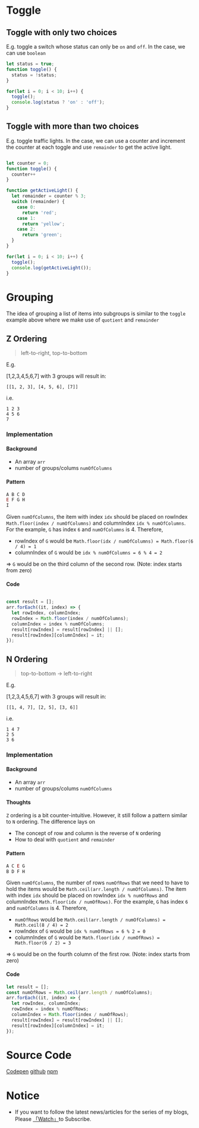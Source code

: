 # Toggle

## Toggle with only two choices

E.g. toggle a switch whose status can only be `on` and `off`. In the case, we can use `boolean`

```javascript
let status = true;
function toggle() {
  status = !status;
}

for(let i = 0; i < 10; i++) {
  toggle();
  console.log(status ? 'on' : 'off');
}
```


## Toggle with more than two choices

E.g. toggle traffic lights. In the case, we can use a counter and increment the counter at each toggle and use `remainder` to get the active light.

```javascript

let counter = 0;
function toggle() {
  counter++
}

function getActiveLight() {
  let remainder = counter % 3;
  switch (remainder) {
    case 0:
      return 'red';
    case 1:
      return 'yellow';
    case 2:
      return 'green';
  }
}

for(let i = 0; i < 10; i++) {
  toggle();
  console.log(getActiveLight());
}
```


# Grouping

The idea of grouping a list of items into subgroups is similar to the `toggle` example above where we make use of `quotient` and `remainder`

## Z Ordering

> left-to-right, top-to-bottom

E.g. 

[1,2,3,4,5,6,7] with 3 groups will result in:

```
[[1, 2, 3], [4, 5, 6], [7]]
```

i.e.

```
1 2 3
4 5 6
7
```

### Implementation

#### Background

* An array `arr`
* number of groups/colums `numOfColumns`

#### Pattern

```javascript
A B C D
E F G H
I
```

Given `numOfColumns`, the item with index `idx` should be placed on rowIndex `Math.floor(index / numOfColumns)` and columnIndex `idx % numOfColumns`. For the example, `G` has index `6` and `numOfColumns` is 4.  Therefore, 

* rowIndex of `G` would be `Math.floor(idx / numOfColumns) = Math.floor(6 / 4) = 1 `
* columnIndex of `G` would be `idx % numOfColumns = 6 % 4 = 2`

=> `G` would be on the third column of the second row. (Note: index starts from zero)


#### Code 

```javascript

const result = [];
arr.forEach((it, index) => {
  let rowIndex, columnIndex;
  rowIndex = Math.floor(index / numOfColumns);
  columnIndex = index % numOfColumns;
  result[rowIndex] = result[rowIndex] || [];
  result[rowIndex][columnIndex] = it;
});
```

## N Ordering

> top-to-bottom -> left-to-right

E.g. 

[1,2,3,4,5,6,7] with 3 groups will result in:

```
[[1, 4, 7], [2, 5], [3, 6]]
```

i.e.

```
1 4 7
2 5 
3 6
```

### Implementation

#### Background

* An array `arr`
* number of groups/colums `numOfColumns`

#### Thoughts

`Z` ordering is a bit counter-intuitive. However, it still follow a pattern similar to `N` ordering. The difference lays on

* The concept of row and column is the reverse of `N` ordering
* How to deal with `quotient` and `remainder` 

#### Pattern

```javascript
A C E G
B D F H
```

Given `numOfColumns`, the number of rows `numOfRows` that we need to have to hold the items would be `Math.ceil(arr.length / numOfColumns)`. The item with index `idx` should be placed on rowIndex `idx % numOfRows` and columnIndex `Math.floor(idx / numOfRows)`. For the example, `G` has index `6` and `numOfColumns` is 4.  Therefore, 

* `numOfRows` would be `Math.ceil(arr.length / numOfColumns) = Math.ceil(8 / 4) = 2` 
* rowIndex of `G` would be `idx % numOfRows = 6 % 2 = 0`
* columnIndex of `G` would be `Math.floor(idx / numOfRows) = Math.floor(6 / 2) = 3`

=> `G` would be on the fourth column of the first row. (Note: index starts from zero)

#### Code 

```javascript
let result = [];
const numOfRows = Math.ceil(arr.length / numOfColumns);
arr.forEach((it, index) => {
  let rowIndex, columnIndex;
  rowIndex = index % numOfRows;
  columnIndex = Math.floor(index / numOfRows);
  result[rowIndex] = result[rowIndex] || [];
  result[rowIndex][columnIndex] = it;
});
```

# Source Code

[Codepen](https://codepen.io/n0rush/pen/jRmbxX)
[github](https://github.com/n0ruSh/to-grid)
[npm](https://www.npmjs.com/package/to-grid)

# Notice

* If you want to follow the latest news/articles for the series of my blogs, Please [「Watch」](https://github.com/n0ruSh/blogs/)to Subscribe.
